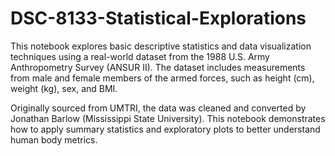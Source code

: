 # DSC-8133-Statistical-Explorations
This notebook explores basic descriptive statistics and data visualization techniques using a real-world dataset from the 1988 U.S. Army Anthropometry Survey (ANSUR II). The dataset includes measurements from male and female members of the armed forces, such as height (cm), weight (kg), sex, and BMI.

Originally sourced from UMTRI, the data was cleaned and converted by Jonathan Barlow (Mississippi State University). This notebook demonstrates how to apply summary statistics and exploratory plots to better understand human body metrics.
